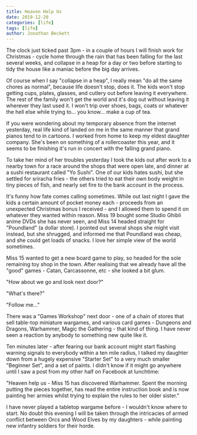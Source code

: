 ```yaml
---
title: Heaven Help Us
date: 2019-12-20
categories: [life]
tags: [life]
author: Jonathan Beckett
---
```


The clock just ticked past 3pm - in a couple of hours I will finish work for Christmas - cycle home through the rain that has been falling for the last several weeks, and collapse in a heap for a day or two before starting to tidy the house like a maniac before the big day arrives.

Of course when I say "collapse in a heap", I really mean "do all the same chores as normal", because life doesn't stop, does it. The kids won't stop getting cups, plates, glasses, and cutlery out before leaving it everywhere. The rest of the family won't get the world and it's dog out without leaving it wherever they last used it. I won't trip over shoes, bags, coats or whatever the hell else while trying to... you know... make a cup of tea.

If you were wondering about my temporary absence from the internet yesterday, real life kind of landed on me in the same manner that grand pianos tend to in cartoons. I worked from home to keep my eldest daughter company. She's been on something of a rollercoaster this year, and it seems to be finishing it's run in concert with the falling grand piano.

To take her mind of her troubles yesterday I took the kids out after work to a nearby town for a race around the shops that were open late, and dinner at a sushi restaurant called "Yo Sushi". One of our kids hates sushi, but she settled for sriracha fries - the others tried to eat their own body weight in tiny pieces of fish, and nearly set fire to the bank account in the process.

It's funny how fate comes calling sometimes. While out last night I gave the kids a certain amount of pocket money each - proceeds from an unexpected Christmas bonus I received - and I allowed them to spend it on whatever they wanted within reason. Miss 19 bought some Studio Ghibli anime DVDs she has never seen, and Miss 14 headed straight for "Poundland" (a dollar store). I pointed out several shops she might visit instead, but she shrugged, and informed me that Poundland was cheap, and she could get loads of snacks. I love her simple view of the world sometimes.

Miss 15 wanted to get a new board game to play, so headed for the sole remaining toy shop in the town. After realising that we already have all the "good" games - Catan, Carcassonne, etc - she looked a bit glum.

"How about we go and look next door?"

"What's there?"

"Follow me..."

There was a "Games Workshop" next door - one of a chain of stores that sell table-top miniature wargames, and various card games - Dungeons and Dragons, Warhammer, Magic the Gathering - that kind of thing. I have never seen a reaction by anybody to something new quite like it.

Ten minutes later - after fearing our bank account might start flashing warning signals to everybody within a ten mile radius, I talked my daughter down from a hugely expensive "Starter Set" to a very much smaller "Beginner Set", and a set of paints. I didn't know if it might go anywhere until I saw a post from my other half on Facebook at lunchtime:

"Heaven help us - Miss 15 has discovered Warhammer. Spent the morning putting the pieces together, has read the entire instruction book and is now painting her armies whilst trying to explain the rules to her older sister."

I have never played a tabletop wargame before - I wouldn't know where to start. No doubt this evening I will be taken through the intricacies of armed conflict between Orcs and Wood Elves by my daughters - while painting new infantry soldiers for their horde.